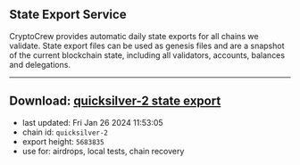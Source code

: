 ## State Export Service
CryptoCrew provides automatic daily state exports for all chains we validate. State export files can be used as genesis files and are a snapshot of the current blockchain state, including all validators, accounts, balances and delegations.

---
**Download: [quicksilver-2 state export](https://dl.ccvalidators.com/SERVICE/quicksilver/quicksilver-2_export_5683835.json)**
---

- last updated: Fri Jan 26 2024 11:53:05
- chain id: `quicksilver-2`
- export height: `5683835`
- use for: airdrops, local tests, chain recovery
